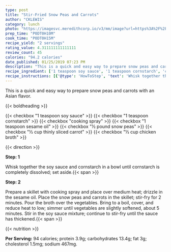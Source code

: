 ```yaml
---
type: post
title: "Stir-Fried Snow Peas and Carrots"
author: "CKLEWIS"
category: lunch
photo: "https://imagesvc.meredithcorp.io/v3/mm/image?url=https%3A%2F%2Fimages.media-allrecipes.com%2Fuserphotos%2F8918170.jpg"
prep_time: "P0DT0H10M"
cook_time: "P0DT0H15M"
recipe_yield: "2 servings"
rating_value: 4.311111111111111
review_count: 45
calories: "94.2 calories"
date_published: 01/25/2019 07:23 PM
description: "This is a quick and easy way to prepare snow peas and carrots with an Asian flavor."
recipe_ingredient: ['1 teaspoon soy sauce', '1 teaspoon cornstarch', 'cooking spray', '1 teaspoon sesame oil', '½ pound snow peas', '½ cup thinly sliced carrot', '½ cup chicken broth']
recipe_instructions: [{'@type': 'HowToStep', 'text': 'Whisk together the soy sauce and cornstarch in a bowl until cornstarch is completely dissolved; set aside.\n'}, {'@type': 'HowToStep', 'text': 'Prepare a skillet with cooking spray and place over medium heat; drizzle in the sesame oil. Place the snow peas and carrots in the skillet; stir-fry for 2 minutes. Pour the broth over the vegetables. Bring to a boil, cover, and reduce heat to low; simmer until vegetables are slightly softened, about 5 minutes. Stir in the soy sauce mixture; continue to stir-fry until the sauce has thickened.\n'}]
---
```


This is a quick and easy way to prepare snow peas and carrots with an Asian flavor. 

{{< boldheading >}}

{{< checkbox "1 teaspoon soy sauce" >}}
{{< checkbox "1 teaspoon cornstarch" >}}
{{< checkbox "cooking spray" >}}
{{< checkbox "1 teaspoon sesame oil" >}}
{{< checkbox "½ pound snow peas" >}}
{{< checkbox "½ cup thinly sliced carrot" >}}
{{< checkbox "½ cup chicken broth" >}}


{{< direction >}}

**Step: 1**

Whisk together the soy sauce and cornstarch in a bowl until cornstarch is completely dissolved; set aside.{{< span >}}

**Step: 2**

Prepare a skillet with cooking spray and place over medium heat; drizzle in the sesame oil. Place the snow peas and carrots in the skillet; stir-fry for 2 minutes. Pour the broth over the vegetables. Bring to a boil, cover, and reduce heat to low; simmer until vegetables are slightly softened, about 5 minutes. Stir in the soy sauce mixture; continue to stir-fry until the sauce has thickened.{{< span >}}

{{< nutrition >}}

**Per Serving:** 94 calories; protein 3.9g; carbohydrates 13.4g; fat 3g; cholesterol 1.5mg; sodium 467mg.